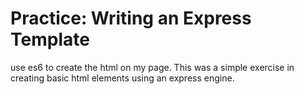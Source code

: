 # Practice: Writing an Express Template

use es6 to create the html on my page. This was a simple exercise in creating basic html elements using an express engine.
